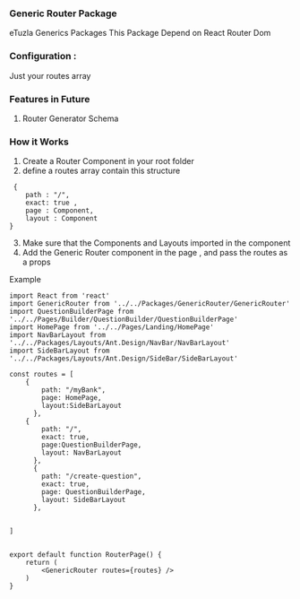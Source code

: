 
### Generic Router Package
eTuzla Generics Packages 
This Package Depend on 
React Router Dom 

### Configuration : 
Just your routes array 

### Features in Future 
1. Router Generator Schema 

### How it Works 

1. Create a Router Component in your root folder 
2. define a routes array contain this structure 
```
 {
    path : "/",
    exact: true , 
    page : Component,
    layout : Component 
} 
```
3. Make sure that the Components and Layouts imported in the component 
4. Add the Generic Router component in the page , and pass the routes as a props 

Example 

```
import React from 'react'
import GenericRouter from '../../Packages/GenericRouter/GenericRouter'
import QuestionBuilderPage from '../../Pages/Builder/QuestionBuilder/QuestionBuilderPage'
import HomePage from '../../Pages/Landing/HomePage'
import NavBarLayout from '../../Packages/Layouts/Ant.Design/NavBar/NavBarLayout'
import SideBarLayout from '../../Packages/Layouts/Ant.Design/SideBar/SideBarLayout'

const routes = [
    {
        path: "/myBank",
        page: HomePage,
        layout:SideBarLayout
      },
    {
        path: "/",
        exact: true,
        page:QuestionBuilderPage,
        layout: NavBarLayout
      },
      {
        path: "/create-question",
        exact: true,
        page: QuestionBuilderPage,
        layout: SideBarLayout
      },
     
    
]


export default function RouterPage() {
    return (
        <GenericRouter routes={routes} />
    )
}
```





